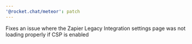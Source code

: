 ```yaml
---
'@rocket.chat/meteor': patch
---
```


Fixes an issue where the Zapier Legacy Integration settings page was not loading properly if CSP is enabled
